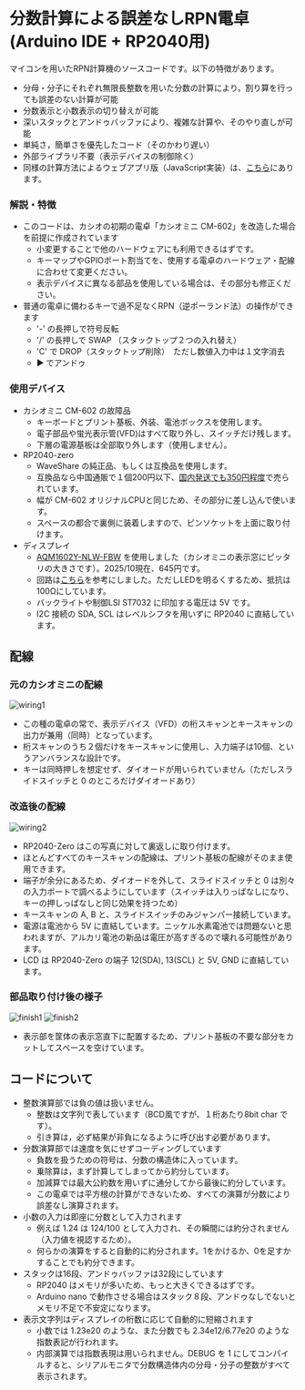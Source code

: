 # 分数計算による誤差なしRPN電卓 (Arduino IDE + RP2040用)

マイコンを用いたRPN計算機のソースコードです。以下の特徴があります。
- 分母・分子にそれぞれ無限長整数を用いた分数の計算により，割り算を行っても誤差のない計算が可能
- 分数表示と小数表示の切り替えが可能
- 深いスタックとアンドゥバッファにより、複雑な計算や、そのやり直しが可能
- 単純さ，簡単さを優先したコード（そのかわり遅い）
- 外部ライブラリ不要（表示デバイスの制御除く）
- 同様の計算方法によるウェブアプリ版（JavaScript実装）は、[こちら](https://shiura.com/html5/index.html)にあります。

### 解説・特徴

- このコードは、カシオの初期の電卓「カシオミニ CM-602」を改造した場合を前提に作成されています
  * 小変更することで他のハードウェアにも利用できるはずです。
  * キーマップやGPIOポート割当てを、使用する電卓のハードウェア・配線に合わせて変更ください。
  * 表示デバイスに異なる部品を使用している場合は、その部分も修正ください。
- 普通の電卓に備わるキーで過不足なくRPN（逆ポーランド法）の操作ができます
  * '-' の長押しで符号反転
  * '/' の長押しで SWAP （スタックトップ２つの入れ替え）
  * 'C' で DROP（スタックトップ削除）　ただし数値入力中は１文字消去
  * ▶ でアンドゥ

### 使用デバイス
- カシオミニ CM-602 の故障品
  * キーボードとプリント基板、外装、電池ボックスを使用します。
  * 電子部品や蛍光表示管(VFD)はすべて取り外し、スイッチだけ残します。
  * 下層の電源基板は全部取り外します（使用しません）。
- RP2040-zero
  * WaveShare の純正品、もしくは互換品を使用します。
  * 互換品なら中国通販で１個200円以下、[国内発送でも350円程度](https://shop.talpkeyboard.com/products/rp2040-zero-usb-c-compatible)で売られています。
  * 幅が CM-602 オリジナルCPUと同じため、その部分に差し込んで使います。
  * スペースの都合で裏側に装着しますので、ピンソケットを上面に取り付けます。
- ディスプレイ
  * [AQM1602Y-NLW-FBW](https://akizukidenshi.com/catalog/g/g112486/) を使用しました（カシオミニの表示窓にピッタリの大きさです）。2025/10現在、645円です。
  * 回路は[こちら](https://qiita.com/aknm21/items/e67ecc6aa5c9a8cc312d)を参考にしました。ただしLEDを明るくするため、抵抗は100Ωにしています。
  * バックライトや制御LSI ST7032 に印加する電圧は 5V です。
  * I2C 接続の SDA, SCL はレベルシフタを用いずに RP2040 に直結しています。

## 配線
### 元のカシオミニの配線
![wiring1](https://github.com/user-attachments/assets/88930761-2f87-40f6-b2e6-26c5f5631fec)
- この種の電卓の常で、表示デバイス（VFD）の桁スキャンとキースキャンの出力が兼用（同時）となっています。
- 桁スキャンのうち２個だけをキースキャンに使用し、入力端子は10個、というアンバランスな設計です。
- キーは同時押しを想定せず、ダイオードが用いられていません（ただしスライドスイッチと 0 のところだけダイオードあり）

### 改造後の配線
![wiring2](https://github.com/user-attachments/assets/e08f27d5-3f01-4efd-bc8e-458cbff4761b)
- RP2040-Zero はこの写真に対して裏返しに取り付けます。
- ほとんどすべてのキースキャンの配線は、プリント基板の配線がそのまま使用できます。
- 端子が余分にあるため、ダイオードを外して、スライドスイッチと 0 は別々の入力ポートで調べるようにしています（スイッチは入りっぱなしになり、キーの押しっぱなしと同じ効果を持つため）
- キースキャンの A, B と、スライドスイッチのみジャンパー接続しています。
- 電源は電池から 5V に直結しています。ニッケル水素電池では問題ないと思われますが、アルカリ電池の新品は電圧が高すぎるので壊れる可能性があります。
- LCD は RP2040-Zero の端子 12(SDA), 13(SCL) と 5V, GND に直結しています。

### 部品取り付け後の様子
![finish1](https://github.com/user-attachments/assets/3a3e6790-fca0-40a1-ab3a-11a9e2491152)
![finish2](https://github.com/user-attachments/assets/3a00cddd-c2d3-47a5-b350-993e6ce1b968)
- 表示部を筐体の表示窓直下に配置するため、プリント基板の不要な部分をカットしてスペースを空けています。

## コードについて
- 整数演算部では負の値は扱いません。
  * 整数は文字列で表しています（BCD風ですが、１桁あたり8bit char です）。
  * 引き算は，必ず結果が非負になるように呼び出す必要があります。
- 分数演算部では速度を気にせずコーディングしています
  * 負数を扱うための符号は、分数の構造体に入っています。
  * 乗除算は，まず計算してしまってから約分しています。
  * 加減算では最大公約数を用いずに通分してから最後に約分しています。
  * この電卓では平方根の計算ができないため、すべての演算が分数により誤差なし演算されます。
- 小数の入力は即座に分数として入力されます
  * 例えば 1.24 は 124/100 として入力され、その瞬間には約分されません（入力値を視認するため）。
  * 何らかの演算をすると自動的に約分されます。1をかけるか、0を足すかすることでも約分できます。
- スタックは16段、アンドゥバッファは32段にしています
  * RP2040 はメモリが多いため、もっと大きくできるはずです。
  * Arduino nano で動作させる場合はスタック８段、アンドゥなしでないとメモリ不足で不安定になります。
- 表示文字列はディスプレイの桁数に応じて自動的に短縮されます
  * 小数では 1.23e20 のような、また分数でも 2.34e12/6.77e20 のような指数表記が行われます。
  * 内部演算では指数表現は用いられません。DEBUG を 1 にしてコンパイルすると、シリアルモニタで分数構造体内の分母・分子の整数がすべて表示されます。
